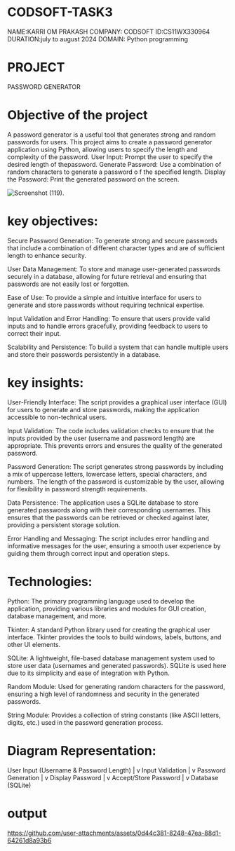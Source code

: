 
# CODSOFT-TASK3
NAME:KARRI OM PRAKASH
COMPANY: CODSOFT
ID:CS11WX330964
DURATION:july to august 2024
DOMAIN: Python programming
# PROJECT 
PASSWORD GENERATOR

# Objective of the project
A password generator is a useful tool that generates strong and
random passwords for users. This project aims to create a
password generator application using Python, allowing users to
specify the length and complexity of the password.
User Input: Prompt the user to specify the desired length of thepassword.
Generate Password: Use a combination of random characters to
generate a password o
f the specified length.
Display the Password: Print the generated password on the screen.

![Screenshot (119)](https://github.com/user-attachments/assets/a6a7c92d-67e0-43c2-8d1c-102907b35506).

# key objectives:
Secure Password Generation: To generate strong and secure passwords that include a combination of different character types and are of sufficient length to enhance security.

User Data Management: To store and manage user-generated passwords securely in a database, allowing for future retrieval and ensuring that passwords are not easily lost or forgotten.

Ease of Use: To provide a simple and intuitive interface for users to generate and store passwords without requiring technical expertise.

Input Validation and Error Handling: To ensure that users provide valid inputs and to handle errors gracefully, providing feedback to users to correct their input.

Scalability and Persistence: To build a system that can handle multiple users and store their passwords persistently in a database.

# key insights:
User-Friendly Interface: The script provides a graphical user interface (GUI) for users to generate and store passwords, making the application accessible to non-technical users.

Input Validation: The code includes validation checks to ensure that the inputs provided by the user (username and password length) are appropriate. This prevents errors and ensures the quality of the generated password.

Password Generation: The script generates strong passwords by including a mix of uppercase letters, lowercase letters, special characters, and numbers. The length of the password is customizable by the user, allowing for flexibility in password strength requirements.

Data Persistence: The application uses a SQLite database to store generated passwords along with their corresponding usernames. This ensures that the passwords can be retrieved or checked against later, providing a persistent storage solution.

Error Handling and Messaging: The script includes error handling and informative messages for the user, ensuring a smooth user experience by guiding them through correct input and operation steps.

# Technologies:
Python: The primary programming language used to develop the application, providing various libraries and modules for GUI creation, database management, and more.

Tkinter: A standard Python library used for creating the graphical user interface. Tkinter provides the tools to build windows, labels, buttons, and other UI elements.

SQLite: A lightweight, file-based database management system used to store user data (usernames and generated passwords). SQLite is used here due to its simplicity and ease of integration with Python.

Random Module: Used for generating random characters for the password, ensuring a high level of randomness and security in the generated passwords.

String Module: Provides a collection of string constants (like ASCII letters, digits, etc.) used in the password generation process.

# Diagram Representation: 
User Input (Username & Password Length)
        |
        v
   Input Validation
        |
        v
  Password Generation
        |
        v
   Display Password
        |
        v
   Accept/Store Password
        |
        v
  Database (SQLite)

# output


https://github.com/user-attachments/assets/0d44c381-8248-47ea-88d1-64261d8a93b6





